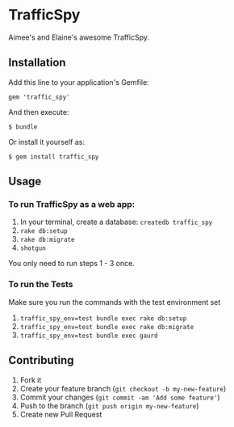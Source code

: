 # TrafficSpy

Aimee's and Elaine's awesome TrafficSpy.

## Installation

Add this line to your application's Gemfile:

    gem 'traffic_spy'

And then execute:

    $ bundle

Or install it yourself as:

    $ gem install traffic_spy

## Usage

### To run TrafficSpy as a web app:
1. In your terminal, create a database: `createdb traffic_spy`
2. `rake db:setup`
3. `rake db:migrate`
4. `shotgun`

You only need to run steps 1 - 3 once.

### To run the Tests
Make sure you run the commands with the test environment set

1. `traffic_spy_env=test bundle exec rake db:setup`
2. `traffic_spy_env=test bundle exec rake db:migrate`
3. `traffic_spy_env=test bundle exec gaurd`

## Contributing

1. Fork it
2. Create your feature branch (`git checkout -b my-new-feature`)
3. Commit your changes (`git commit -am 'Add some feature'`)
4. Push to the branch (`git push origin my-new-feature`)
5. Create new Pull Request
